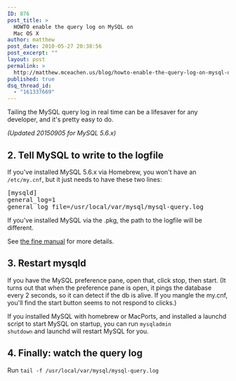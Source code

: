 ```yaml
---
ID: 876
post_title: >
  HOWTO enable the query log on MySQL on
  Mac OS X
author: matthew
post_date: 2010-05-27 20:38:56
post_excerpt: ""
layout: post
permalink: >
  http://matthew.mceachen.us/blog/howto-enable-the-query-log-on-mysql-on-mac-os-x-876.html
published: true
dsq_thread_id:
  - "161337669"
---
```

Tailing the MySQL query log in real time can be a lifesaver for any developer, and it's pretty easy to do.

<em>(Updated 20150905 for MySQL 5.6.x)</em>

<h2>2. Tell MySQL to write to the logfile</h2>

If you've installed MySQL 5.6.x via Homebrew, you won't have an <code>/etc/my.cnf</code>, but it just needs to have these two lines:
<pre lang="bash">[mysqld]
general_log=1
general_log_file=/usr/local/var/mysql/mysql-query.log
</pre>

If you've installed MySQL via the .pkg, the path to the logfile will be different.

See <a href="https://dev.mysql.com/doc/refman/5.6/en/query-log.html">the fine manual</a> for more details.

<h2>3. Restart mysqld</h2>

If you have the MySQL preference pane, open that, click stop, then start. (It turns out that when the preference pane is open, it pings the database every 2 seconds, so it can detect if the db is alive. If you mangle the my.cnf, you'll find the start button seems to not respond to clicks.)

If you installed MySQL with homebrew or MacPorts, and installed a launchd script to start MySQL on startup, you can run <code>mysqladmin shutdown</code> and launchd will restart MySQL for you.

<h2>4. Finally: watch the query log</h2>

Run <code>tail -f /usr/local/var/mysql/mysql-query.log</code>